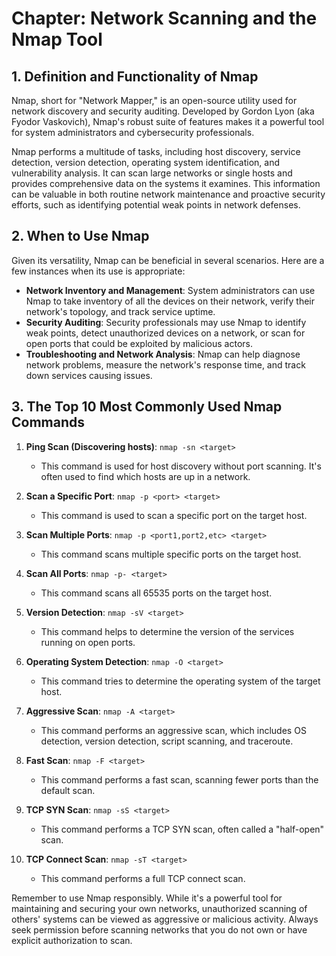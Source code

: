 # Chapter: Network Scanning and the Nmap Tool

## 1. Definition and Functionality of Nmap

Nmap, short for "Network Mapper," is an open-source utility used for network discovery and security auditing. Developed by Gordon Lyon (aka Fyodor Vaskovich), Nmap's robust suite of features makes it a powerful tool for system administrators and cybersecurity professionals.

Nmap performs a multitude of tasks, including host discovery, service detection, version detection, operating system identification, and vulnerability analysis. It can scan large networks or single hosts and provides comprehensive data on the systems it examines. This information can be valuable in both routine network maintenance and proactive security efforts, such as identifying potential weak points in network defenses.

## 2. When to Use Nmap

Given its versatility, Nmap can be beneficial in several scenarios. Here are a few instances when its use is appropriate:

- **Network Inventory and Management**: System administrators can use Nmap to take inventory of all the devices on their network, verify their network's topology, and track service uptime.
- **Security Auditing**: Security professionals may use Nmap to identify weak points, detect unauthorized devices on a network, or scan for open ports that could be exploited by malicious actors.
- **Troubleshooting and Network Analysis**: Nmap can help diagnose network problems, measure the network's response time, and track down services causing issues.

## 3. The Top 10 Most Commonly Used Nmap Commands

1. **Ping Scan (Discovering hosts)**: `nmap -sn <target>`
    - This command is used for host discovery without port scanning. It's often used to find which hosts are up in a network.

2. **Scan a Specific Port**: `nmap -p <port> <target>`
    - This command is used to scan a specific port on the target host.

3. **Scan Multiple Ports**: `nmap -p <port1,port2,etc> <target>`
    - This command scans multiple specific ports on the target host.

4. **Scan All Ports**: `nmap -p- <target>`
    - This command scans all 65535 ports on the target host.

5. **Version Detection**: `nmap -sV <target>`
    - This command helps to determine the version of the services running on open ports.

6. **Operating System Detection**: `nmap -O <target>`
    - This command tries to determine the operating system of the target host.

7. **Aggressive Scan**: `nmap -A <target>`
    - This command performs an aggressive scan, which includes OS detection, version detection, script scanning, and traceroute.

8. **Fast Scan**: `nmap -F <target>`
    - This command performs a fast scan, scanning fewer ports than the default scan.

9. **TCP SYN Scan**: `nmap -sS <target>`
    - This command performs a TCP SYN scan, often called a "half-open" scan.

10. **TCP Connect Scan**: `nmap -sT <target>`
    - This command performs a full TCP connect scan.

Remember to use Nmap responsibly. While it's a powerful tool for maintaining and securing your own networks, unauthorized scanning of others' systems can be viewed as aggressive or malicious activity. Always seek permission before scanning networks that you do not own or have explicit authorization to scan.
